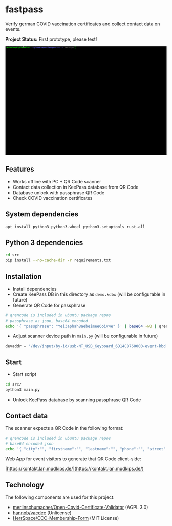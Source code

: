 # fastpass

Verify german COVID vaccination certificates and collect contact data on events.

**Project Status:** First prototype, please test!

![demo](demo.gif)

## Features

- Works offline with PC + QR Code scanner
- Contact data collection in KeePass database from QR Code
- Database unlock with passphrase QR Code
- Check COVID vaccination certificates

## System dependencies

```sh
apt install python3 python3-wheel python3-setuptools rust-all
```

## Python 3 dependencies

```sh
cd src
pip install --no-cache-dir -r requirements.txt
```

## Installation

- Install dependencies
- Create KeePass DB in this directory as `demo.kdbx` (will be configurable in future)
- Generate QR Code for passphrase

```sh
# qrencode is included in ubuntu package repos
# passphrase as json, base64 encoded
echo '{ "passphrase": "Yei3aphah8aebeimee6oiv4e" }' | base64 -w0 | qrencode -t UTF8 -o -
```

- Adjust scanner device path in `main.py` (will be configurable in future)

```py
devaddr = '/dev/input/by-id/usb-NT_USB_Keyboard_6D14C8760000-event-kbd'
```

## Start

- Start script

```sh
cd src/
python3 main.py
```

- Unlock KeePass database by scanning passphrase QR Code

## Contact data

The scanner expects a QR Code in the following format:

```sh
# qrencode is included in ubuntu package repos
# base64 encoded json
echo '{ "city":"", "firstname":"", "lastname":"", "phone":"", "street":" " }' | base64 -w0 | qrencode -o - -t UTF8
```

Web App for event visitors to generate that QR Code client-side:

[https://kontakt.lan.mudkips.de/](https://kontakt.lan.mudkips.de/)

## Technology

The following components are used for this project:

- [merlinschumacher/Open-Covid-Certificate-Validator](https://github.com/merlinschumacher/Open-Covid-Certificate-Validator) (AGPL 3.0)
- [hannob/vacdec](https://github.com/hannob/vacdec) (Unlicense)
- [HerrSpace/CCC-Membership-Form](https://github.com/HerrSpace/CCC-Membership-Form) (MIT License)
